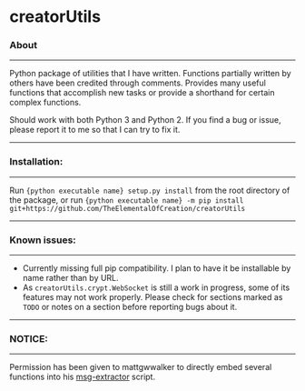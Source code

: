 # creatorUtils
### About

____

Python package of utilities that I have written. Functions partially written by
others have been credited through comments. Provides many useful functions that
accomplish new tasks or provide a shorthand for certain complex functions.

Should work with both Python 3 and Python 2. If you find a bug or issue, please
report it to me so that I can try to fix it.

____

### Installation:

____

Run `{python executable name} setup.py install` from the root directory of the
package, or run `{python executable name} -m pip install git+https://github.com/TheElementalOfCreation/creatorUtils`

____

### Known issues:

____

* Currently missing full pip compatibility. I plan to have it be installable by name rather than by URL.
* As `creatorUtils.crypt.WebSocket` is still a work in progress, some of its features may not work properly. Please check for sections marked as `TODO` or notes on a section before reporting bugs about it.


____

### NOTICE:

____
Permission has been given to mattgwwalker to directly embed several functions into his <a href="https://github.com/mattgwwalker/msg-extractor">msg-extractor</a> script.
